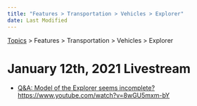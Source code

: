 ```yaml
---
title: "Features > Transportation > Vehicles > Explorer"
date: Last Modified
---
```

[Topics](../../../../topics.md) > Features > Transportation > Vehicles > Explorer

# January 12th, 2021 Livestream
* [Q&A: Model of the Explorer seems incomplete?](../../../../transcriptions/yt-8wGU5mxm-bY.md) https://www.youtube.com/watch?v=8wGU5mxm-bY
